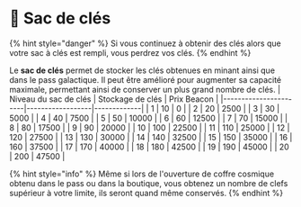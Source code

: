 # 🔑 Sac de clés

{% hint style="danger" %}
&#x20;Si vous continuez à obtenir des clés alors que votre sac à clés est rempli, vous perdrez vos clés. 
{% endhint %}

Le **sac de clés** permet de stocker les clés obtenues en minant ainsi que dans le pass galactique. Il peut être amélioré pour augmenter sa capacité maximale, permettant ainsi de conserver un plus grand nombre de clés.
| Niveau du sac de clés | Stockage de clés | Prix Beacon |
|-----------------------|------------------|-------------|
|                     1 |               10 |           0 |
|                     2 |               20 |        2500 |
|                     3 |               30 |        5000 |
|                     4 |               40 |        7500 |
|                     5 |               50 |       10000 |
|                     6 |               60 |       12500 |
|                     7 |               70 |       15000 |
|                     8 |               80 |       17500 |
|                     9 |               90 |       20000 |
|                    10 |              100 |       22500 |
|                    11 |              110 |       25000 |
|                    12 |              120 |       27500 |
|                    13 |              130 |       30000 |
|                    14 |              140 |       32500 |
|                    15 |              150 |       35000 |
|                    16 |              160 |       37500 |
|                    17 |              170 |       40000 |
|                    18 |              180 |       42500 |
|                    19 |              190 |       45000 |
|                    20 |              200 |       47500 |

{% hint style="info" %}
Même si lors de l'ouverture de coffre cosmique obtenu dans le pass ou dans la boutique, vous obtenez un nombre de clefs supérieur à votre limite, ils seront quand même conservés.
{% endhint %}
